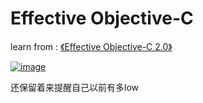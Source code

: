 # Effective Objective-C

learn from : [《Effective Objective-C 2.0》](https://book.douban.com/subject/25829244/) 

[![image](http://upload-images.jianshu.io/upload_images/822518-be452bc83fb02b4f.jpg?imageMogr2/auto-orient/strip%7CimageView2/2)](https://book.douban.com/subject/25829244/)

还保留着来提醒自己以前有多low